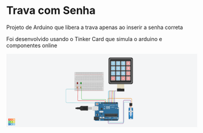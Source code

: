 # Trava com Senha
Projeto de Arduino que libera a trava apenas ao inserir a senha correta

Foi desenvolvido usando o Tinker Card que simula o arduino e componentes online
<br>

<img src="https://github.com/Alexandre-S-bits/trava_com_senha_arduino/blob/main/Imagem%20do%20projeto.png"/>

